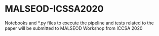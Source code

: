 # MALSEOD-ICSSA2020
 Notebooks and *.py files to execute the pipeline and tests related to the paper will be submitted to MALSEOD Workshop from ICCSA 2020
